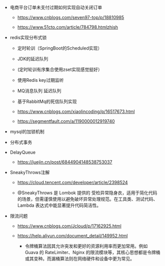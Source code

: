 - 电商平台订单未支付过期如何实现自动关闭订单

  - https://www.cnblogs.com/seven97-top/p/18810985

  - https://www.51cto.com/article/784798.htmlzhish

- redis实现分布式锁

  - 定时轮训（SpringBoot的Scheduled实现）

  - JDK的延迟队列

  - (定时轮训有序集合使用zset实现感觉挺好）

  - 使用Redis key过期监听

  - MQ消息队列 延迟队列

  - 基于RabbitMq的死信队列实现

  - https://www.cnblogs.com/xiaolincoding/p/16517673.html

  - https://segmentfault.com/a/1190000012919740

- mysql的加锁机制

- 分布式事务

- DelayQueue

  - https://juejin.cn/post/6844904148538753037

- SneakyThrows注解

  - https://cloud.tencent.com/developer/article/2398524

  - @SneakyThrows 是 Lombok 提供的 受检异常隐身衣，适用于简化代码的场景，但需谨慎使用以避免破坏异常处理规范。在工具类、测试代码、Lambda 表达式中能显著提升代码简洁性。

- 限流问题

  - https://www.cnblogs.com/Jcloud/p/17162925.html

  - https://help.aliyun.com/document_detail/149952.html
    - 令牌桶算法因其允许突发和更好的资源利用率而更加常用。例如 Guava 的 RateLimiter、Nginx 的限流模块等，其核心思想都是令牌桶或其变种。而漏桶算法则在网络硬件和设备中更为常见。